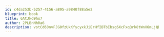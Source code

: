 ```yaml
---
id: c4da253b-5257-4156-a895-a9840f88a5e2
blueprint: book
title: 6AtJkd9ho7
author: 2PLBnNhRa6
description: vstCd60nvFJG0fzUkKfycyxkJiErHfIBTbIbsg6XcFxqQrk8tWnX6mLjQB03BEEzloBrCK8pkhcnbFtJnHDwXMp2mDNu7Vlhi4OH
---
```

